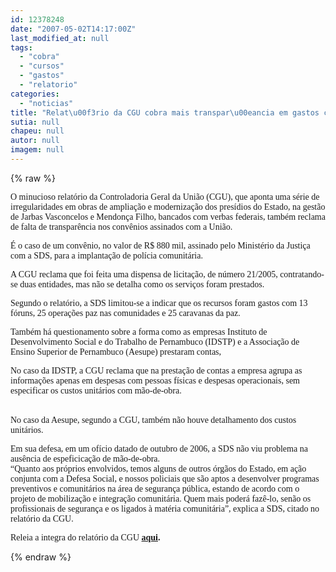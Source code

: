 ```yaml
---
id: 12378248
date: "2007-05-02T14:17:00Z"
last_modified_at: null
tags:
  - "cobra"
  - "cursos"
  - "gastos"
  - "relatorio"
categories:
  - "noticias"
title: "Relat\u00f3rio da CGU cobra mais transpar\u00eancia em gastos com cursos na SDS"
sutia: null
chapeu: null
autor: null
imagem: null
---
```

{% raw %}
<p><P><FONT face=Verdana>O minucioso relatório da Controladoria Geral da União (CGU), que aponta uma série de irregularidades em obras de ampliação e modernização dos presídios do Estado, na gestão de Jarbas Vasconcelos e Mendonça Filho, bancados com verbas federais, também reclama de falta de transparência nos convênios assinados com a União.</FONT></P></p>
<p><P><FONT face=Verdana>É o caso de um convênio, no valor de R$ 880 mil, assinado pelo Ministério da Justiça com a SDS, para a implantação de polícia comunitária.</FONT></P></p>
<p><P><FONT face=Verdana>A CGU reclama que foi feita uma dispensa de licitação, de número 21/2005, contratando-se duas entidades, mas não se detalha como os serviços foram prestados.</FONT></P></p>
<p><P><FONT face=Verdana>Segundo o relatório, a SDS limitou-se a indicar que os recursos foram gastos com 13 fóruns, 25 operações paz nas comunidades e 25 caravanas da paz.</FONT></P></p>
<p><P><FONT face=Verdana>Também há questionamento sobre a forma como as empresas Instituto de Desenvolvimento Social e do Trabalho de Pernambuco (IDSTP) e a Associação de Ensino Superior de Pernambuco (Aesupe) prestaram contas,</FONT></P></p>
<p><P><FONT face=Verdana>No caso da IDSTP, a CGU reclama que na prestação de contas a empresa agrupa as informações apenas em despesas com pessoas físicas e despesas operacionais, sem especificar os custos unitários com mão-de-obra.</FONT></P></p>
<p><P><BR><FONT face=Verdana>No caso da Aesupe, segundo a CGU, também não houve detalhamento dos custos unitários.</FONT></P></p>
<p><P><FONT face=Verdana>Em sua defesa, em um ofício datado de outubro de 2006, a SDS não viu problema na ausência de espeficicação de mão-de-obra.<BR>“Quanto aos próprios envolvidos, temos alguns de outros órgãos do Estado, em ação conjunta com a Defesa Social, e nossos policiais que são aptos a desenvolver programas preventivos e comunitários na área de segurança pública, estando de acordo com o projeto de mobilização e integração comunitária. Quem mais poderá fazê-lo, senão os profissionais de segurança e os ligados à matéria comunitária”, explica a SDS, citado no relatório da CGU.</FONT></P></p>
<p><P><FONT face=Verdana>Releia a integra do relatório da CGU <STRONG><A href=\"https://www.cgu.gov.br/Imprensa/Arquivos/2007/relatoriosSorteio5/sorteio5_estados_PE.pdf\">aqui</A>.</STRONG></FONT></P> </p>
{% endraw %}